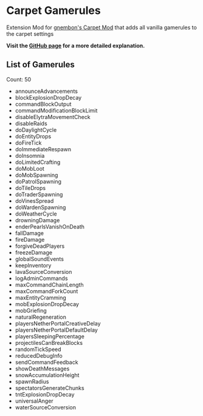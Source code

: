 # Carpet Gamerules

Extension Mod for [gnembon's Carpet Mod](https://www.curseforge.com/minecraft/mc-mods/carpet) that adds all vanilla gamerules to the carpet settings

**Visit the [GitHub page](https://github.com/RubixDev/CarpetGamerules) for a more detailed explanation.**

## List of Gamerules
Count: 50  
- announceAdvancements  
- blockExplosionDropDecay  
- commandBlockOutput  
- commandModificationBlockLimit  
- disableElytraMovementCheck  
- disableRaids  
- doDaylightCycle  
- doEntityDrops  
- doFireTick  
- doImmediateRespawn  
- doInsomnia  
- doLimitedCrafting  
- doMobLoot  
- doMobSpawning  
- doPatrolSpawning  
- doTileDrops  
- doTraderSpawning  
- doVinesSpread  
- doWardenSpawning  
- doWeatherCycle  
- drowningDamage  
- enderPearlsVanishOnDeath  
- fallDamage  
- fireDamage  
- forgiveDeadPlayers  
- freezeDamage  
- globalSoundEvents  
- keepInventory  
- lavaSourceConversion  
- logAdminCommands  
- maxCommandChainLength  
- maxCommandForkCount  
- maxEntityCramming  
- mobExplosionDropDecay  
- mobGriefing  
- naturalRegeneration  
- playersNetherPortalCreativeDelay  
- playersNetherPortalDefaultDelay  
- playersSleepingPercentage  
- projectilesCanBreakBlocks  
- randomTickSpeed  
- reducedDebugInfo  
- sendCommandFeedback  
- showDeathMessages  
- snowAccumulationHeight  
- spawnRadius  
- spectatorsGenerateChunks  
- tntExplosionDropDecay  
- universalAnger  
- waterSourceConversion  
